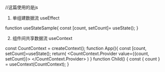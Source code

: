 //这篇使用的是js

1. 单组建数据流 useEffect

function useStateSample{
const [count, setCount]= useState();
}

2. 组件间共享数据流 useContext

const CountContext = createContext();
function App(){
    const [count, setCount]=useState();
    return(
        <CountContext.Provider value={{count, setCount}}>
        <Child />
        </CountContext.Provider>
    )
}
function Child() {
  const { count } = useContext(CountContext);
}